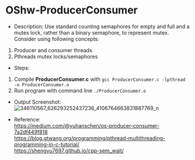 # OShw-ProducerConsumer
- Description:
Use standard counting semaphores for empty and full and a mutex lock, rather than a binary semaphore, to represent mutex. Consider using following concepts:
1. Producer and consumer threads
2. Pthreads mutex locks/semaphores


- Steps:
1. Compile **ProducerConsumer.c** with ```gcc ProducerConsumer.c -lpthread -o ProducerConsumer.o```
2. Run program with command line ```./ProducerConsumer.o```


- Output Screenshot:
![346110567_626293252437236_4106764663831887769_n](https://github.com/YCtw/OShw-ProducerConsumer/assets/85775331/80ed9d6c-384b-4c39-a2fb-498aed5f6a05)


- Reference:<br />
https://medium.com/@yuhanschen/os-producer-consumer-7a2df449f818<br />
https://blog.gtwang.org/programming/pthread-multithreading-programming-in-c-tutorial/<br />
https://shengyu7697.github.io/cpp-sem_wait/<br />

